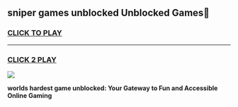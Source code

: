 
## sniper games unblocked Unblocked Games👋
<h3>
<a href="https://premium.freeplayer.one?title=sniper_games_unblocked&ref=16F">CLICK TO PLAY</a></h3>
<hr>

<h3>
<a href="https://premium.freeplayer.one?title=sniper_games_unblocked&ref=16F">CLICK 2 PLAY</a>
  
</h3>

<a href="https://premium.freeplayer.one?title=sniper_games_unblocked&ref=16F/"><img src="https://clearcache.store/games.png"></a>


**worlds hardest game unblocked: Your Gateway to Fun and Accessible Online Gaming**
